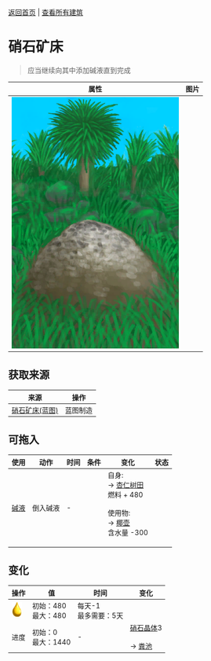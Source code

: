 [返回首页](index.md)   |  [查看所有建筑](building.md)
# 硝石矿床  
> 应当继续向其中添加碱液直到完成  
  
  属性  |   图片   
 ----  |  ----:   
   |  ![](Sprite/NiterBed.png)   
  
## 获取来源  
来源  |  操作  
----  |  ----  
[硝石矿床(蓝图)](Bp_NiterBed.md)  |  蓝图制造  
## 可拖入  
使用  |  动作  |  时间  |  条件  |  变化  |  状态  
----  |  ----  |  ----  |  ----  |  ----  |  ----  
[碱液](LQ_Lye.md)  |  倒入碱液  |  -  |    |  自身:<br>→ [杏仁树田](CropPlotAlmondTree.md)<br>燃料 + 480<br><br>使用物:<br>→ [椰壶](CoconutFlask.md)<br>含水量  -300<br><br>  |    
## 变化  
操作  |  值  |  时间  |  变化  
----  |  ----  |  ----  |  ----  
<img decoding="async" src="Sprite/Lye.png" style="height:30px;">  |  初始：480<br>最大：480  |  每天-1<br>最多需要：5天  |    
进度  |  初始：0<br>最大：1440  |  -  |  [硝石晶体](NiterCrystals.md)3 <br><br>→ [粪池](Cesspool.md)  
